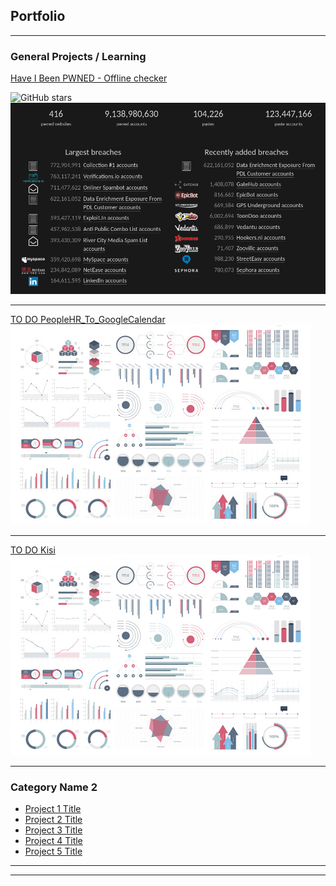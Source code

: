 ## Portfolio

---

### General Projects / Learning

[Have I Been PWNED - Offline checker](https://github.com/Landsil/haveibeenpwned-password-check)

![GitHub stars](https://img.shields.io/github/stars/landsil/haveibeenpwned-password-check?style=social)
<img src="images/HIBP_24-11-2019.png?raw=true"/>

---
[TO DO PeopleHR_To_GoogleCalendar](https://github.com/Landsil/PeopleHR_To_GoogleCalendar)
<img src="images/dummy_thumbnail.jpg?raw=true"/>

---
[TO DO Kisi](https://github.com/Landsil/kisi)
<img src="images/dummy_thumbnail.jpg?raw=true"/>

---

### Category Name 2

- [Project 1 Title](http://example.com/)
- [Project 2 Title](http://example.com/)
- [Project 3 Title](http://example.com/)
- [Project 4 Title](http://example.com/)
- [Project 5 Title](http://example.com/)

---




---
